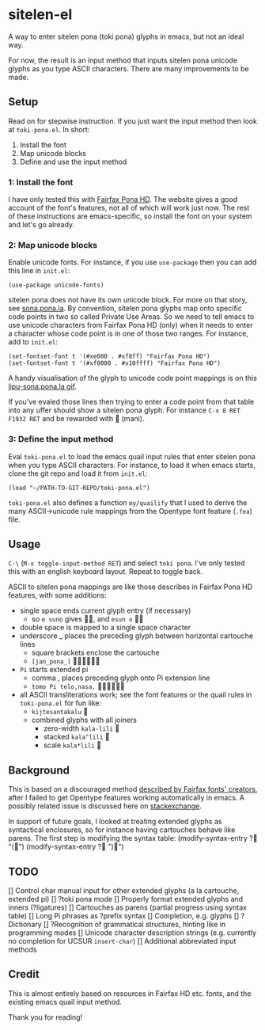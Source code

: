 # sitelen-el

A way to enter sitelen pona (toki pona) glyphs in emacs, but not an ideal way.

For now, the result is an input method that inputs sitelen pona unicode glyphs as you type ASCII characters. There are many improvements to be made.

## Setup

Read on for stepwise instruction. If you just want the input method then look at `toki-pona.el`. In short:
1. Install the font
2. Map unicode blocks
3. Define and use the input method

### 1: Install the font

I have only tested this with [Fairfax Pona HD](https://www.kreativekorp.com/software/fonts/fairfaxponahd/). The website gives a good account of the font's features, not all of which will work just now. The rest of these instructions are emacs-specific, so install the font on your system and let's go already.

### 2: Map unicode blocks

Enable unicode fonts. For instance, if you use `use-package` then you can add this line in `init.el`:

    (use-package unicode-fonts)

sitelen pona does not have its own unicode block. For more on that story, see [sona.pona.la](https://sona.pona.la/wiki/Unicode). By convention, sitelen pona glyphs map onto specific code points in two so called Private Use Areas. So we need to tell emacs to use unicode characters from Fairfax Pona HD (only) when it needs to enter a character whose code point is in one of those two ranges. For instance, add to `init.el`:

    (set-fontset-font t '(#xe000 . #xf8ff) "Fairfax Pona HD")
    (set-fontset-font t '(#xf0000 . #x10ffff) "Fairfax Pona HD")
    
A handy visualisation of the glyph to unicode code point mappings is on this [lipu-sona.pona.la gif](https://lipu-sona.pona.la/sitelen_ucsur.gif).

If you've evaled those lines then trying to enter a code point from that table into any uffer should show a sitelen pona glyph. For instance `C-x 8 RET F1932 RET` and be rewarded with 󱤲 (mani).

### 3: Define the input method

Eval `toki-pona.el` to load the emacs quail input rules that enter sitelen pona when you type ASCII characters. For instance, to load it when emacs starts, clone the git repo and load it from `init.el`:

    (load "~/PATH-TO-GIT-REPO/toki-pona.el")

`toki-pona.el` also defines a function `my/quailify` that I used to derive the many ASCII->unicode rule mappings from the Opentype font feature (`.fea`) file.

## Usage

`C-\` (`M-x toggle-input-method RET`) and select `toki pona`. I've only tested this with an english keyboard layout. Repeat to toggle back.

ASCII to sitelen pona mappings are like those describes in Fairfax Pona HD features, with some additions:
- single space ends current glyph entry (if necessary)
  - so `e suno` gives 󱤉󱥤, and `esun o` 󱤋󱥄
- double space is mapped to a single space character
- underscore _ places the preceding glyph between horizontal cartouche lines
  - square brackets enclose the cartouche
  - `[jan_pona_]` 󱦐󱤑󱦒󱥔󱦒󱦑
- `Pi` starts extended pi
  - comma , places preceding glyph onto Pi extension line
  - `tomo Pi telo,nasa,` 󱥭󱦓󱥪󱦔󱤾󱦔
- all ASCII transliterations work; see the font features or the quail rules in `toki-pona.el` for fun like:
  - `kijtesantakalu` 󱦀
  - combined glyphs with all joiners
    - zero-width `kala-lili` 󿦨
    - stacked `kala^lili` 󿮻
    - scale `kala*lili` 󿦨
  
## Background

This is based on a discouraged method [described by Fairfax fonts' creators](https://www.kreativekorp.com/ucsur/charts/sitelen.html), after I failed to get Opentype features working automatically in emacs. A possibly related issue is discussed here on [stackexchange](https://emacs.stackexchange.com/a/61981).

In support of future goals, I looked at treating extended glyphs as syntactical enclosures, so for instance having cartouches behave like parens. The first step is modifying the syntax table:
    (modify-syntax-entry ?󱦐 "(󱦑")
    (modify-syntax-entry ?󱦑 ")󱦐")

## TODO

[] Control char manual input for other extended glyphs (a la cartouche, extended pi)
[] ?toki pona mode
  [] Properly format extended glyphs and inners (?ligatures)
  [] Cartouches as parens (partial progress using syntax table)
  [] Long Pi phrases as ?prefix syntax
[] Completion, e.g. glyphs
  [] ?Dictionary
[] ?Recognition of grammatical structures, hinting like in programming modes
[] Unicode character description strings (e.g. currently no completion for UCSUR `insert-char`)
[] Additional abbreviated input methods

## Credit

This is almost entirely based on resources in Fairfax HD etc. fonts, and the existing emacs quail input method.

Thank you for reading!
